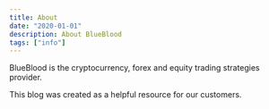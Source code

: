 ```yaml
---
title: About
date: "2020-01-01"
description: About BlueBlood
tags: ["info"]
---
```


BlueBlood is the cryptocurrency, forex and equity trading strategies provider.

This blog was created as a helpful resource for our customers.
